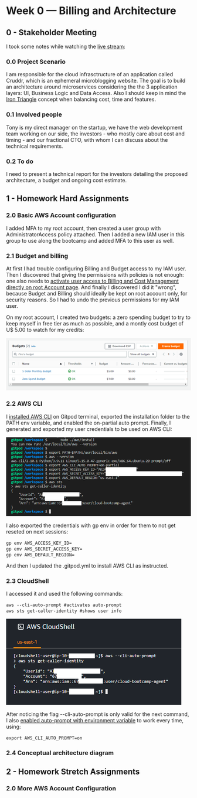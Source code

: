 # Week 0 — Billing and Architecture

## 0 - Stakeholder Meeting

I took some notes while watching the [live stream](https://www.youtube.com/live/SG8blanhAOg?feature=share):

### 0.0 Project Scenario

I am responsible for the cloud infrasctructure of an application called Cruddr, which is an ephemeral microblogging website. The goal is to build an architecture around microservices considering the the 3 application layers: UI, Business Logic and Data Access. Also I should keep in mind the [Iron Triangle](https://www.mindtools.com/aa9j1zc/the-iron-triangle-of-project-management) concept when balancing cost, time and features. 

### 0.1 Involved people

Tony is my direct manager on the startup, we have the web development team working on our side, the investors - who mostly care about cost and timing - and our fractional CTO, with whom I can discuss about the technical requirements.


### 0.2 To do

I need to present a technical report for the investors detailing the proposed architecture, a budget and ongoing cost estimate.

## 1 - Homework Hard Assignments

### 2.0 Basic AWS Account configuration

I added MFA to my root account, then created a user group with AdministratorAccess policy attached. Then I added a new IAM user in this group to use along the bootcamp and added MFA to this user as well. 

### 2.1 Budget and billing

At first I had trouble configuring Billing and Budget access to my IAM user. Then I discovered that giving the permissions with policies is not enough: one also needs to [activate user access to Billing and Cost Management directly on root Account page](https://docs.aws.amazon.com/IAM/latest/UserGuide/tutorial_billing.html?icmpid=docs_iam_console#tutorial-billing-step1). And finally I discovered I did it "wrong", because Budget and Billing should ideally be kept on root account only, for security reasons. So I had to undo the previous permissions for my IAM user.

On my root account, I created two budgets: a zero spending budget to try to keep myself in free tier as much as possible, and a montly cost budget of U$ 5.00 to watch for my credits:

![Created budgets](./assets/00-budget.png)

### 2.2 AWS CLI 

I [installed AWS CLI](https://docs.aws.amazon.com/cli/latest/userguide/getting-started-install.html) on Gitpod terminal, exported the installation folder to the PATH env variable, and enabled the on-partial auto prompt. Finally, I generated and exported my user credentials to be used on AWS CLI:

![Proof of Working AWS CLI](./assets/00-aws-cli.png)

I also exported the credentials with gp env in order for them to not get reseted on next sessions:

```
gp env AWS_ACCESS_KEY_ID=
gp env AWS_SECRET_ACCESS_KEY=
gp env AWS_DEFAULT_REGION=
```

And then I updated the .gitpod.yml to install AWS CLI as instructed.


### 2.3 CloudShell

I accessed it and used the following commands:
```
aws --cli-auto-prompt #activates auto-prompt
aws sts get-caller-identity #shows user info
```
 ![Proof of working with AWS CloudShell](./assets/00-aws-cloudshell.png)

After noticing the flag --cli-auto-prompt is only valid for the next command, I also [enabled auto-prompt with environment variable](https://docs.aws.amazon.com/cli/latest/userguide/cli-configure-envvars.html#envvars-list-aws_cli_auto_prompt) to work every time, using:

```
export AWS_CLI_AUTO_PROMPT=on
```

### 2.4 Conceptual architecture diagram 


## 2 - Homework Stretch Assignments


### 2.0 More AWS Account Configuration



